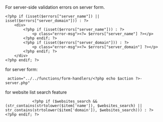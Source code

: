 
For server-side validation errors on server form.
```
<?php if (isset($errors["server_name"]) || isset($errors["server_domain"])) : ?>
    <div>
        <?php if (isset($errors["server_name"])) : ?>
            <p class="error-msg"><?= $errors["server_name"] ?></p>
        <?php endif; ?>
        <?php if (isset($errors["server_domain"])) : ?>
            <p class="error-msg"><?= $errors["server_domain"] ?></p>
        <?php endif; ?>
    </div>
<?php endif; ?>
```

for server form:
```
 action="../../functions/form-handlers/<?php echo $action ?>-server.php"
```

for website list search feature
```
            <?php if ($websites_search && (str_contains(strtolower($item['name']), $websites_search) || str_contains(strtolower($item['domain']), $websites_search))) : ?>
<?php endif; ?>
```